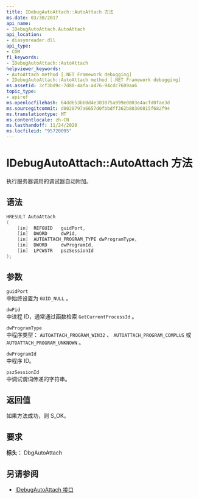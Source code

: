 ```yaml
---
title: IDebugAutoAttach::AutoAttach 方法
ms.date: 03/30/2017
api_name:
- IDebugAutoAttach.AutoAttach
api_location:
- diasymreader.dll
api_type:
- COM
f1_keywords:
- IDebugAutoAttach::AutoAttach
helpviewer_keywords:
- AutoAttach method [.NET Framework debugging]
- IDebugAutoAttach::AutoAttach method [.NET Framework debugging]
ms.assetid: 3cf3bd9c-7d88-4afa-a476-94cdc7609aa6
topic_type:
- apiref
ms.openlocfilehash: 64dd653bb0d4e383075a999e0803e4acfd0fae3d
ms.sourcegitcommit: d8020797a6657d0fbbdff362b80300815f682f94
ms.translationtype: MT
ms.contentlocale: zh-CN
ms.lasthandoff: 11/24/2020
ms.locfileid: "95720095"
---
```

# <a name="idebugautoattachautoattach-method"></a>IDebugAutoAttach::AutoAttach 方法

执行服务器调用的调试器自动附加。  
  
## <a name="syntax"></a>语法  
  
```cpp  
HRESULT AutoAttach  
(  
    [in]  REFGUID   guidPort,  
    [in]  DWORD     dwPid,  
    [in]  AUTOATTACH_PROGRAM_TYPE dwProgramType,  
    [in]  DWORD     dwProgramId,  
    [in]  LPCWSTR   pszSessionId  
);  
```  
  
## <a name="parameters"></a>参数  

 `guidPort`  
 中始终设置为 `GUID_NULL` 。  
  
 `dwPid`  
 中进程 ID，通常通过函数检索 `GetCurrentProcessId` 。  
  
 `dwProgramType`  
 中程序类型： `AUTOATTACH_PROGRAM_WIN32` 、 `AUTOATTACH_PROGRAM_COMPLUS` 或 `AUTOATTACH_PROGRAM_UNKNOWN` 。  
  
 `dwProgramId`  
 中程序 ID。  
  
 `pszSessionId`  
 中调试谓词传递的字符串。  
  
## <a name="return-value"></a>返回值  

 如果方法成功，则 S_OK。  
  
## <a name="requirements"></a>要求  

 **标头：** DbgAutoAttach  
  
## <a name="see-also"></a>另请参阅

- [IDebugAutoAttach 接口](idebugautoattach-interface.md)
